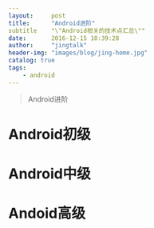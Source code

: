 ```yaml
---
layout:     post
title:      "Android进阶"
subtitle    "\"Android相关的技术点汇总\""
date:       2016-12-15 18:39:28
author:     "jingtalk"
header-img: "images/blog/jing-home.jpg"
catalog: true
tags:
    - android
---
```



> Android进阶

# Android初级
# Android中级
# Andoid高级
